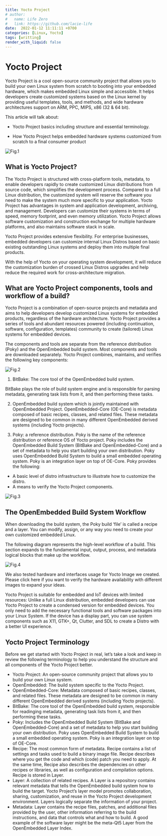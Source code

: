 ```yaml
---
title: Yocto Project
# author:
#   name: Life Zero
#   link: https://github.com/lacie-life
date:  2022-01-12 11:11:11 +0700
categories: [Linux, Yocto]
tags: [writting]
render_with_liquid: false
---
```


# Yocto Project

Yocto Project is a cool open-source community project that allows you to build your own Linux system from scratch to booting into your embedded hardware, which makes embedded Linux simple and accessible. It helps developers create customized systems based on the Linux kernel by providing useful templates, tools, and methods, and wide hardware architectures support on ARM, PPC, MIPS, x86 (32 & 64 bit).

This article will talk about:

- Yocto Project basics including structure and essential terminology.

- How Yocto Project helps embedded hardware systems customized from scratch to a final consumer product

![Fig.1](https://www.seeedstudio.com/blog/wp-content/uploads/2021/09/image-22.png)

## What is Yocto Project?

The Yocto Project is structured with cross-platform tools, metadata, to enable developers rapidly to create customized Linux distributions from source code, which simplifies the development process. Compared to a full Linux distribution, the customized system will reserve the software you need to make the system much more specific to your application. Yocto Project has advantages in system and application development, archiving, and management. Developers can customize their systems in terms of speed, memory footprint, and even memory utilization. Yocto Project allows software customization and construction exchange for multiple hardware platforms, and also maintains software stack in scale.

Yocto Project provides extensive flexibility. For enterprise businesses, embedded developers can customize internal Linux Distros based on basic existing outstanding Linux systems and deploy them into multiple final products.

With the help of Yocto on your operating system development, it will reduce the customization burden of crossed Linux Distros upgrades and help reduce the required work for cross-architecture migration.

## What are Yocto Project components, tools and workflow of a build?

Yocto Project is a combination of open-source projects and metadata and aims to help developers develop customized Linux systems for embedded products, regardless of the hardware architecture. Yocto Project provides a series of tools and abundant resources powered (including continuation, software, configuration, templates) community to create (tailored) Linux systems for embedded devices.

The components and tools are separate from the reference distribution (Poky) and the OpenEmbedded build system. Most components and tools are downloaded separately. Yocto Project combines, maintains, and verifies the following key components:

![Fig.2](https://www.seeedstudio.com/blog/wp-content/uploads/2021/09/image-18.png)

1. BitBake: The core tool of the OpenEmbedded build system.

BitBake plays the role of build system engine and is responsible for parsing metadata, generating task lists from it, and then performing these tasks.

2. OpenEmbedded build system which is jointly maintained with OpenEmbedded Project.
OpenEmbedded-Core (OE-Core) is metadata composed of basic recipes, classes, and related files. These metadata are designed to be common in many different OpenEmbedded derived systems (including Yocto projects).

3. Poky: a reference distribution.
Poky is the name of the reference distribution or reference OS of Yocto project. Poky includes the OpenEmbedded Build System (BitBake and OpenEmbedded-Core) and a set of metadata to help you start building your own distribution. Poky uses OpenEmbedded Build System to build a small embedded operating system. Poky is an integration layer on top of OE-Core. Poky provides the following:

- A basic level of distro infrastructure to illustrate how to customize the distro.
- A means to verify the Yocto Project components.

![Fig.3](https://www.seeedstudio.com/blog/wp-content/uploads/2021/09/image-21.png)

## The OpenEmbedded Build System Workflow

When downloading the build system, the Poky build ‘file’ is called a recipe and a layer. You can modify, assign, or any way you need to create your own customized embedded Linux.

The following diagram represents the high-level workflow of a build. This section expands to the fundamental input, output, process, and metadata logical blocks that make up the workflow.

![Fig.4](https://www.yoctoproject.org/docs/2.7/overview-manual/figures/YP-flow-diagram.png)

We also tested hardware and interfaces usage for Yocto Image we created. Please click here if you want to verify the hardware availability with different images to expand your ideas.

Yocto Project is suitable for embedded and IoT devices with limited resources: Unlike a full Linux distribution, embedded developers can use Yocto Project to create a condensed version for embedded devices. You only need to add the necessary functional tools and software packages into your Linux System. If the device has a display part, you can use system components such as X11, GTK+, Qt, Clutter, and SDL to create a Distro with a better UI experience.

## Yocto Project Terminology

Before we get started with Yocto Project in real, let’s take a look and keep in review the following terminology to help you understand the structure and all components of the Yocto Project better.

- Yocto Project: An open-source community project that allows you to build your own Linux system.
- OpenEmbedded: The build system specific to the Yocto Project.
- OpenEmbedded-Core: Metadata composed of basic recipes, classes, and related files. These metadata are designed to be common in many different OpenEmbedded derived systems (including Yocto projects).
- BitBake: The core tool of the OpenEmbedded build system, responsible for readinging metadata, generating task lists from it, and then performing these tasks.
- Poky: Includes the OpenEmbedded Build System (BitBake and OpenEmbedded-Core) and a set of metadata to help you start building your own distribution. Poky uses OpenEmbedded Build System to build a small embedded operating system. Poky is an integration layer on top of OE-Core.
- Recipe: The most common form of metadata. Recipe contains a list of settings and tasks used to build a binary image file. Recipe describes where you get the code and which (code) patch you need to apply. At the same time, Recipe also describes the dependencies on other recipes or libraries, as well as configuration and compilation options. Recipe is stored in Layer.
- Layer: A collection of related recipes. A Layer is a repository contains relevant metadata that tells the OpenEmbedded build system how to build the target. Yocto Project’s layer model promotes collaboration, sharing, customization, and reuse in the Yocto Project development environment. Layers logically separate the information of your project.
- Metadata: Layer contains the recipe files, patches, and additional files provided by the user, other information referring to the build instructions, and data that controls what and how to build. A good example of the software layer might be the meta-Qt5 Layer from the OpenEmbedded Layer Index.
